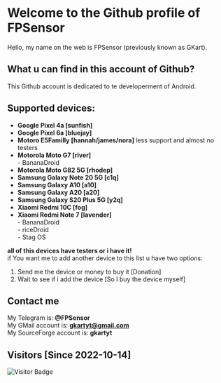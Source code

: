 # Welcome to the Github profile of FPSensor

Hello, my name on the web is FPSensor (previously known as GKart).

## What u can find in this account of Github?

This Github account is dedicated to te developerment of Android.

## Supported devices:

- **Google Pixel 4a [sunfish]**    
- **Google Pixel 6a [bluejay]**    
- **Motoro E5Familly [hannah/james/nora]** less support and almost no testers    
- **Motorola Moto G7 [river]**    
      - BananaDroid    
- **Motorola Moto G82 5G [rhodep]**     
- **Samsung Galaxy Note 20 5G [c1q]**    
- **Samsung Galaxy A10 [a10]**   
- **Samsung Galaxy A20 [a20]**   
- **Samsung Galaxy S20 Plus 5G [y2q]**   
- **Xiaomi Redmi 10C [fog]**    
- **Xiaomi Redmi Note 7 [lavender]**   
      - BananaDroid     
      - riceDroid    
      - Stag OS    

**all of this devices have testers or i have it!**   
if You want me to add another device to this list u have two options:
1. Send me the device or money to buy it [Donation]
2. Wait to see if i add the device [So I buy the device myself]

## Contact me

My Telegram is: **@FPSensor**  
My GMail account is: **gkartyt@gmail.com**  
My SourceForge account is: **gkartyt**  

## Visitors [Since 2022-10-14]
![Visitor Badge](https://visitor-badge.laobi.icu/badge?page_id=FPSensor.FPSensor)
